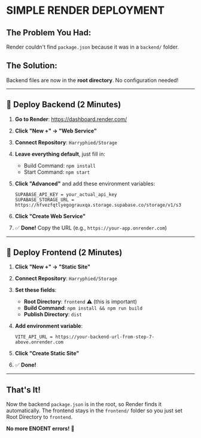 # SIMPLE RENDER DEPLOYMENT

## The Problem You Had:
Render couldn't find `package.json` because it was in a `backend/` folder.

## The Solution:
Backend files are now in the **root directory**. No configuration needed!

---

## 🚀 Deploy Backend (2 Minutes)

1. **Go to Render**: https://dashboard.render.com/

2. **Click "New +" → "Web Service"**

3. **Connect Repository**: `Harryphied/Storage`

4. **Leave everything default**, just fill in:
   - Build Command: `npm install`
   - Start Command: `npm start`

5. **Click "Advanced"** and add these environment variables:
   ```
   SUPABASE_API_KEY = your_actual_api_key
   SUPABASE_STORAGE_URL = https://hfvezfqtlyegograuxqa.storage.supabase.co/storage/v1/s3
   ```

6. **Click "Create Web Service"**

7. ✅ **Done!** Copy the URL (e.g., `https://your-app.onrender.com`)

---

## 🎨 Deploy Frontend (2 Minutes)

1. **Click "New +" → "Static Site"**

2. **Connect Repository**: `Harryphied/Storage`

3. **Set these fields**:
   - **Root Directory**: `frontend` ⚠️ (this is important)
   - **Build Command**: `npm install && npm run build`
   - **Publish Directory**: `dist`

4. **Add environment variable**:
   ```
   VITE_API_URL = https://your-backend-url-from-step-7-above.onrender.com
   ```

5. **Click "Create Static Site"**

6. ✅ **Done!**

---

## That's It!

Now the backend `package.json` is in the root, so Render finds it automatically. The frontend stays in the `frontend/` folder so you just set Root Directory to `frontend`.

**No more ENOENT errors!** 🎉

